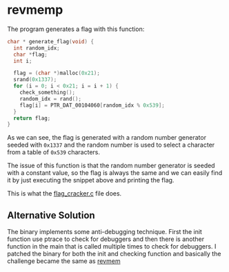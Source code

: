 # revmemp

The program generates a flag with this function:

```c
char * generate_flag(void) {
  int random_idx;
  char *flag;
  int i;

  flag = (char *)malloc(0x21);
  srand(0x1337);
  for (i = 0; i < 0x21; i = i + 1) {
    check_something();
    random_idx = rand();
    flag[i] = PTR_DAT_00104060[random_idx % 0x539];
  }
  return flag;
}
```

As we can see, the flag is generated with a random number generator seeded with `0x1337` and the random number is used to select a character from a table of `0x539` characters.

The issue of this function is that the random number generator is seeded with a constant value, so the flag is always the same and we can easily find it by just executing the snippet above and printing the flag.

This is what the [flag_cracker.c](flag_cracker.c) file does.

## Alternative Solution

The binary implements some anti-debugging technique. First the init function use ptrace to check for debuggers and then there is another function in the main that is called multiple times to check for debuggers. I patched the binary for both the init and checking function and basically the challenge became the same as [revmem](../revmem)
